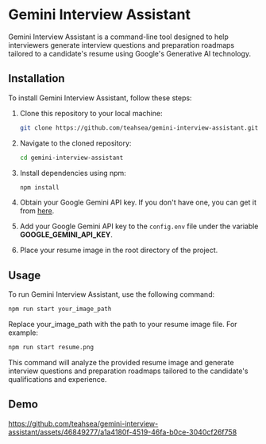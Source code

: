 # Gemini Interview Assistant

Gemini Interview Assistant is a command-line tool designed to help interviewers generate interview questions and preparation roadmaps tailored to a candidate's resume using Google's Generative AI technology.

## Installation

To install Gemini Interview Assistant, follow these steps:

1. Clone this repository to your local machine:
   ```bash
   git clone https://github.com/teahsea/gemini-interview-assistant.git
   ```

2. Navigate to the cloned repository:
    ```bash
    cd gemini-interview-assistant
    ```
3. Install dependencies using npm:
    ```bash
    npm install
    ```
4. Obtain your Google Gemini API key. If you don't have one, you can get it from [here](https://aistudio.google.com/app/apikey).
5. Add your Google Gemini API key to the `config.env` file under the variable **GOOGLE_GEMINI_API_KEY**.
6. Place your resume image in the root directory of the project.

## Usage

To run Gemini Interview Assistant, use the following command:

```bash
npm run start your_image_path
```

Replace your_image_path with the path to your resume image file. For example:

```bash
npm run start resume.png
```

This command will analyze the provided resume image and generate interview questions and preparation roadmaps tailored to the candidate's qualifications and experience.

## Demo

https://github.com/teahsea/gemini-interview-assistant/assets/46849277/a1a4180f-4519-46fa-b0ce-3040cf26f758



